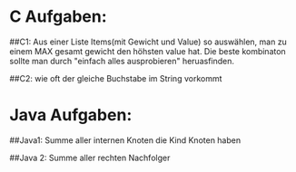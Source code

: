 # C Aufgaben:
##C1: 
Aus einer Liste Items(mit Gewicht und Value) so auswählen, man zu einem MAX gesamt gewicht den höhsten value hat.
Die beste kombinaton sollte man durch "einfach alles ausprobieren" heruasfinden.

##C2: 
wie oft der gleiche Buchstabe im String vorkommt 

# Java Aufgaben:
##Java1: 
Summe aller internen Knoten die Kind Knoten haben 

##Java 2: 
Summe aller rechten Nachfolger
